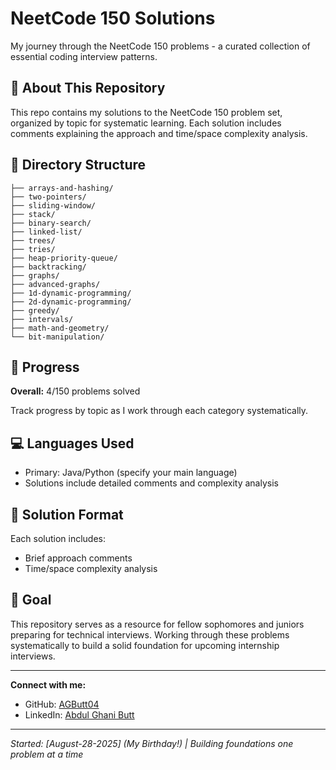 # NeetCode 150 Solutions

My journey through the NeetCode 150 problems - a curated collection of essential coding interview patterns.

## 🎯 About This Repository

This repo contains my solutions to the NeetCode 150 problem set, organized by topic for systematic learning. Each solution includes comments explaining the approach and time/space complexity analysis.

## 📁 Directory Structure

```
├── arrays-and-hashing/
├── two-pointers/
├── sliding-window/
├── stack/
├── binary-search/
├── linked-list/
├── trees/
├── tries/
├── heap-priority-queue/
├── backtracking/
├── graphs/
├── advanced-graphs/
├── 1d-dynamic-programming/
├── 2d-dynamic-programming/
├── greedy/
├── intervals/
├── math-and-geometry/
└── bit-manipulation/
```

## 🚀 Progress

**Overall:** 4/150 problems solved

Track progress by topic as I work through each category systematically.

## 💻 Languages Used

- Primary: Java/Python (specify your main language)
- Solutions include detailed comments and complexity analysis

## 📝 Solution Format

Each solution includes:
- Brief approach comments
- Time/space complexity analysis

## 🎯 Goal

This repository serves as a resource for fellow sophomores and juniors preparing for technical interviews. Working through these problems systematically to build a solid foundation for upcoming internship interviews.

---

**Connect with me:**
- GitHub: [AGButt04](https://github.com/AGButt04)
- LinkedIn: [Abdul Ghani Butt](https://www.linkedin.com/in/abdul-ghani-butt-290056338/)

---

*Started: [August-28-2025] (My Birthday!) | Building foundations one problem at a time*
